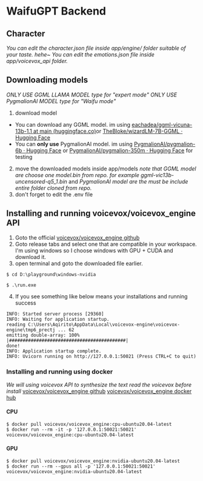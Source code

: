 
#  WaifuGPT Backend
## Character
*You can edit the character.json file inside app/engine/ folder suitable of your taste. hehe~*
*You can edit the emotions.json file inside app/voicevox_api folder.*
## Downloading models
*ONLY USE GGML LLAMA MODEL type for "expert mode"*
*ONLY USE PygmalionAI MODEL type for "Waifu mode"*
1. download model
- You can download any GGML model. im using [eachadea/ggml-vicuna-13b-1.1 at main (huggingface.co)](https://huggingface.co/eachadea/ggml-vicuna-13b-1.1/tree/main)or [TheBloke/wizardLM-7B-GGML · Hugging Face](https://huggingface.co/TheBloke/wizardLM-7B-GGML)
- You can **only use** PygmalionAI model. im using [PygmalionAI/pygmalion-6b · Hugging Face](https://huggingface.co/PygmalionAI/pygmalion-6b) or [PygmalionAI/pygmalion-350m · Hugging Face](https://huggingface.co/PygmalionAI/pygmalion-350m) for testing
2. move the downloaded models inside app/models *note that GGML model are choose one model.bin from repo. for example ggml-vic13b-uncensored-q5_1.bin* and *PygmalionAI model are the must be include entire folder cloned from repo.*
3. don't forget to edit the .env file

##  Installing and running voicevox/voicevox_engine API
1. Goto the official [voicevox/voicevox_engine github](https://github.com/VOICEVOX/voicevox_engine)
2. Goto release tabs and select one that are compatible in your workspace. I'm using windows so I choose windows with GPU + CUDA and download it.
3. open terminal and goto the downloaded file earlier.
```
$ cd D:\playground\windows-nvidia

$ .\run.exe

```
4. If you see something like below means your installations and running success
```
INFO: Started server process [29360]
INFO: Waiting for application startup.
reading C:\Users\Aqirito\AppData\Local\voicevox-engine\voicevox-engine\tmp6_prectj ... 62
emitting double-array: 100% |###########################################|
done!
INFO: Application startup complete.
INFO: Uvicorn running on http://127.0.0.1:50021 (Press CTRL+C to quit)
```
###  Installing and running using docker
*We will using voicevox API to synthesize the text*
*read the voicevox before install*
[voicevox/voicevox_engine github](https://github.com/VOICEVOX/voicevox_engine)
[voicevox/voicevox_engine docker hub](https://hub.docker.com/r/voicevox/voicevox_engine)
####  CPU
```
$ docker pull voicevox/voicevox_engine:cpu-ubuntu20.04-latest
$ docker run --rm -it -p '127.0.0.1:50021:50021' voicevox/voicevox_engine:cpu-ubuntu20.04-latest
```
####  GPU
```
$ docker pull voicevox/voicevox_engine:nvidia-ubuntu20.04-latest
$ docker run --rm --gpus all -p '127.0.0.1:50021:50021' voicevox/voicevox_engine:nvidia-ubuntu20.04-latest
```